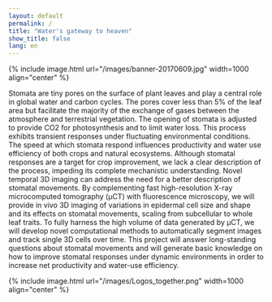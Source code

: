 ```yaml
---
layout: default
permalink: /
title: "Water's gateway to heaven"
show_title: false
lang: en
---
```



{% include image.html url="/images/banner-20170609.jpg" width=1000 align="center" %}

Stomata are tiny pores on the surface of plant leaves and play a central role in global water and carbon cycles. The pores cover less than 5% of the leaf area but facilitate the majority of the exchange of gases between the atmosphere and terrestrial vegetation. The opening of stomata is adjusted to provide CO2 for photosynthesis and to limit water loss. This process exhibits transient responses under fluctuating environmental conditions. The speed at which stomata respond influences productivity and water use efficiency of both crops and natural ecosystems. Although stomatal responses are a target for crop improvement, we lack a clear description of the process, impeding its complete mechanistic understanding. Novel temporal 3D imaging can address the need for a better description of stomatal movements. By complementing fast high-resolution X-ray microcomputed tomography (μCT) with fluorescence microscopy, we will provide in vivo 3D imaging of variations in epidermal cell size and shape and its effects on stomatal movements, scaling from subcellular to whole leaf traits. To fully harness the high volume of data generated by μCT, we will develop novel computational methods to automatically segment images and track single 3D cells over time. This project will answer long-standing questions about stomatal movements and will generate basic knowledge on how to improve stomatal responses under dynamic environments in order to increase net productivity and water-use efficiency.

{% include image.html url="/images/Logos_together.png" width=1000 align="center" %}


<!-- ## Upcoming conference -->

<!-- ## Recent posts

<nav>
	<ul>
	{% for post in site.posts limit:5 %}
	  {% include postlink.html %}
	{% endfor %}
	</ul>
</nav> -->
